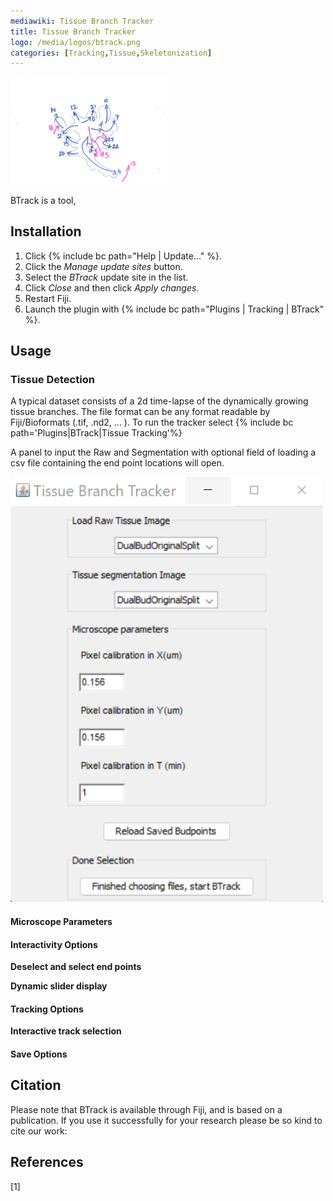 ```yaml
---
mediawiki: Tissue Branch Tracker
title: Tissue Branch Tracker
logo: /media/logos/btrack.png
categories: [Tracking,Tissue,Skeletonization]
---
```




<img src="/media/icons/btrack.png" width="250"/> 

BTrack is a tool, 
## Installation

1.  Click {% include bc path="Help | Update..." %}.
2.  Click the *Manage update sites* button.
3.  Select the *BTrack* update site in the list.
4.  Click *Close* and then click *Apply changes*.
5.  Restart Fiji.
6.  Launch the plugin with {% include bc path="Plugins | Tracking | BTrack" %}.

## Usage

### Tissue Detection

A typical dataset consists of a 2d time-lapse of the dynamically growing tissue branches. The file format can be any format readable by Fiji/Bioformats (.tif, .nd2, ... ). To run the tracker select {% include bc path='Plugins|BTrack|Tissue Tracking'%}

A panel to input the Raw and Segmentation with optional field of loading a csv file containing the end point locations will open.

<img src="/media/plugins/btrack/welcome.png" width="500"/>


#### Microscope Parameters


#### Interactivity Options


**Deselect and select end points**


**Dynamic slider display**

#### Tracking Options

**Interactive track selection**

#### Save Options


## Citation

Please note that BTrack is available through Fiji, and is based on a publication. If you use it successfully for your research please be so kind to cite our work:

## References

[1] 
